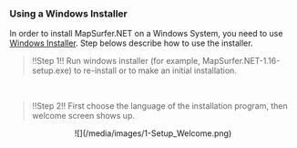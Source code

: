 ### Using a Windows Installer ###

In order to install MapSurfer.NET on a Windows System, you need to use [Windows Installer](http://mapsurfernet.com/downloads#tab-win). Step belows describe how to use the installer.

> !!Step 1!! Run windows installer (for example, MapSurfer.NET-1.16-setup.exe) to re-install or to make an initial installation.

&nbsp;
> !!Step 2!! First choose the language of the installation program, then welcome screen shows up.

<center>![](/media/images/1-Setup_Welcome.png)<center>

